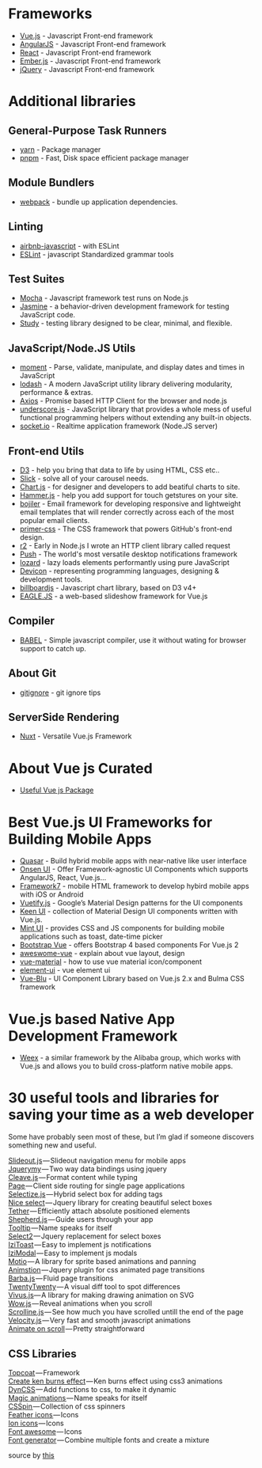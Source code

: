 # Frameworks
- [Vue.js](https://github.com/vuejs/vue) - Javascript Front-end framework
- [AngularJS](https://angularjs.org/) - Javascript Front-end framework
- [React](https://reactjs.org/) - Javascript Front-end framework
- [Ember.js](https://www.emberjs.com/) - Javascript Front-end framework
- [jQuery](https://jquery.com/) - Javascript Front-end framework

# Additional libraries
## General-Purpose Task Runners
- [yarn](https://github.com/yarnpkg/yarn) - Package manager
- [pnpm](https://pnpm.js.org) - Fast, Disk space efficient package manager
## Module Bundlers
- [webpack](https://github.com/webpack/webpack) - bundle up application dependencies.
## Linting
- [airbnb-javascript](https://github.com/airbnb/javascript) - with ESLint
- [ESLint](https://github.com/eslint/eslint) - javascript Standardized grammar tools
## Test Suites
- [Mocha](https://mochajs.org/) - Javascript framework test runs on Node.js
- [Jasmine](https://jasmine.github.io/) - a behavior-driven development framework for testing JavaScript code.
- [Study](https://github.com/dollarshaveclub/study) - testing library designed to be clear, minimal, and flexible.
## JavaScript/Node.JS Utils
- [moment](https://github.com/moment/moment/) - Parse, validate, manipulate, and display dates and times in JavaScript
- [lodash](https://github.com/lodash/lodash) - A modern JavaScript utility library delivering modularity, performance & extras.
- [Axios](https://github.com/axios/axios) - Promise based HTTP Client for the browser and node.js
- [underscore.js](http://underscorejs.org/) - JavaScript library that provides a whole mess of useful functional programming helpers without extending any built-in objects.
- [socket.io](https://socket.io/) - Realtime application framework (Node.JS server)
## Front-end Utils
- [D3](https://d3js.org/) - help you bring that data to life by using HTML, CSS etc..
- [Slick](http://kenwheeler.github.io/slick/) - solve all of your carousel needs.
- [Chart.js](http://www.chartjs.org/) - for designer and developers to add beatiful charts to site.
- [Hammer.js](http://hammerjs.github.io/) - help you add support for touch getstures on your site.
- [bojiler](http://bojler.slicejack.com/) - Email framework for developing responsive and lightweight email templates that will render correctly across each of the most popular email clients.
- [primer-css](http://primercss.io/) - The CSS framework that powers GitHub's front-end design.
- [r2](https://github.com/mikeal/r2) - Early in Node.js I wrote an HTTP client library called request
- [Push](https://pushjs.org/) - The world's most versatile desktop notifications framework
- [lozard](https://github.com/ApoorvSaxena/lozad.js) - lazy loads elements performantly using pure JavaScript
- [Devicon](http://konpa.github.io/devicon/) - representing programming languages, designing & development tools.
- [billboardjs](https://naver.github.io/billboard.js/) - Javascript chart library, based on D3 v4+
- [EAGLE.JS](https://zulko.github.io/eaglejs-demo/#/) - a web-based slideshow framework for Vue.js
## Compiler
- [BABEL](https://github.com/babel/babel) - Simple javascript compiler, use it without wating for browser support to catch up.
## About Git
- [gitignore](https://github.com/github/gitignore) - git ignore tips
## ServerSide Rendering
- [Nuxt](https://github.com/nuxt/nuxt.js) - Versatile Vue.js Framework


# About Vue js Curated
- [Useful Vue js Package](https://curated.vuejs.org/)

# Best Vue.js UI Frameworks for Building Mobile Apps
- [Quasar](http://quasar-framework.org/) - Build hybrid mobile apps with near-native like user interface
- [Onsen UI](https://onsen.io/vue/) - Offer Framework-agnostic UI Components which supports AngularJS, React, Vue.js...
- [Framework7](https://framework7.io/) - mobile HTML framework to develop hybird mobile apps with iOS or Android
- [Vuetify.js](https://vuetifyjs.com/) - Google’s Material Design patterns for the UI components
- [Keen UI](https://josephuspaye.github.io/Keen-UI/#/ui-alert) - collection of Material Design UI components written with Vue.js.
- [Mint UI](https://mint-ui.github.io/#!/en) - provides CSS and JS components for building mobile applications such as toast, date-time picker
- [Bootstrap Vue](https://bootstrap-vue.js.org/) - offers Bootstrap 4 based components For Vue.js 2
- [aweswome-vue](https://github.com/vuejs/awesome-vue) - explain about vue layout, design
- [vue-material](http://vuematerial.io/#/) - how to use vue material icon/component
- [element-ui](https://github.com/ElemeFE/element) - vue element ui
- [Vue-Blu](https://chenz24.github.io/vue-blu/#/) - UI Component Library based on Vue.js 2.x and Bulma CSS framework

# Vue.js based Native App Development Framework
- [Weex](https://weex-project.io/) - a similar framework by the Alibaba group, which works with Vue.js and allows you to build cross-platform native mobile apps.

# 30 useful tools and libraries for saving your time as a web developer

Some have probably seen most of these, but I’m glad if someone discovers something new and useful.

[Slideout.js](https://slideout.js.org/) — Slideout navigation menu for mobile apps  
[Jquerymy](http://jquerymy.com) — Two way data bindings using jquery  
[Cleave.js](http://nosir.github.io/cleave.js/) — Format content while typing  
[Page ](http://smalljs.org/client-side-routing/page/)— Client side routing for single page applications  
[Selectize.js](http://selectize.github.io/selectize.js/) — Hybrid select box for adding tags  
[Nice select](http://hernansartorio.com/jquery-nice-select/) — Jquery library for creating beautiful select boxes  
[Tether](http://tether.io/) — Efficiently attach absolute positioned elements  
[Shepherd.js](https://github.com/HubSpot/shepherd) — Guide users through your app  
[Tooltip](https://github.com/HubSpot/tooltip) — Name speaks for itself  
[Select2](https://select2.github.io/) — Jquery replacement for select boxes  
[IziToast](http://izitoast.marcelodolce.com/) — Easy to implement js notifications  
[IziModal](http://izimodal.marcelodolce.com/) — Easy to implement js modals  
[Motio](http://darsa.in/motio/#!introduction) — A library for sprite based animations and panning  
[Animstion](http://git.blivesta.com/animsition/) — Jquery plugin for css animated page transitions  
[Barba.js](https://github.com/luruke/barba.js) — Fluid page transitions  
[TwentyTwenty](http://zurb.com/playground/twentytwenty) — A visual diff tool to spot differences  
[Vivus.js](https://github.com/maxwellito/vivus#vivusjs)— A library for making drawing animation on SVG  
[Wow.js](http://mynameismatthieu.com/WOW/) — Reveal animations when you scroll  
[Scrolline.js](https://github.com/anthonyly/Scrolline.js) — See how much you have scrolled untill the end of the page  
[Velocity.js](http://velocityjs.org/) — Very fast and smooth javascript animations  
[Animate on scroll](http://michalsnik.github.io/aos/) — Pretty straightforward

## [](#css-libraries)CSS Libraries

[Topcoat](http://topcoat.io/) — Framework  
[Create ken burns effect](https://www.kirupa.com/html5/ken_burns_effect_css.htm) — Ken burns effect using css3 animations  
[DynCSS](http://www.vittoriozaccaria.net/dyn-css/) — Add functions to css, to make it dynamic  
[Magic animations ](https://www.minimamente.com/example/magic_animations/)— Name speaks for itself  
[CSSpin ](https://webkul.github.io/csspin/)— Collection of css spinners  
[Feather icons ](https://feathericons.com/)— Icons  
[Ion icons](http://ionicons.com/) — Icons  
[Font awesome](http://fontawesome.io/) — Icons  
[Font generator](http://brandmark.io/font-generator/) — Combine multiple fonts and create a mixture


source by [this](https://www.codementor.io/wapjude/30-useful-tools-and-libraries-for-saving-your-time-as-a-web-developer-bvvndpv3u)

